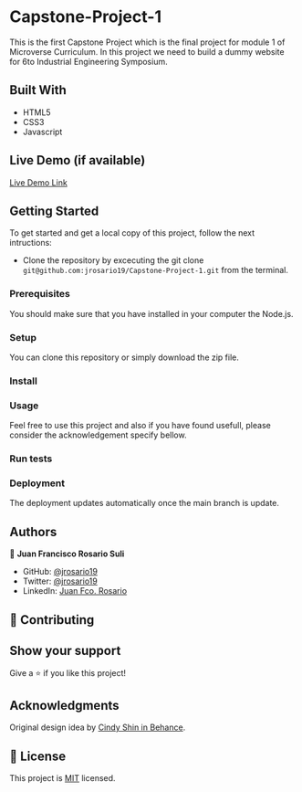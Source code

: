 # Capstone-Project-1
This is the first Capstone Project which is the final project for module 1 of Microverse Curriculum. In this project we need to build a dummy website for 6to Industrial Engineering Symposium.

## Built With
- HTML5
- CSS3
- Javascript

## Live Demo (if available)

[Live Demo Link](https://jrosario19.github.io/6to.-Symposium-of-Industrial-Engineering/)

## Getting Started
To get started and get a local copy of this project, follow the next intructions:
- Clone the repository by excecuting the git clone ```git@github.com:jrosario19/Capstone-Project-1.git``` from the terminal.

### Prerequisites
You should make sure that you have installed in your computer the Node.js.

### Setup
You can clone this repository or simply download the zip file.

### Install


### Usage
Feel free to use this project and also if you have found usefull, please consider the acknowledgement specify bellow.

### Run tests

### Deployment
The deployment updates automatically once the main branch is update.

## Authors

👤 **Juan Francisco Rosario Suli**

- GitHub: [@jrosario19](https://github.com/jrosario19)
- Twitter: [@jrosario19](https://twitter.com/jrosario19)
- LinkedIn: [Juan Fco. Rosario](https://linkedin.com/in/juan-francisco-rosario-suli-44595051)

## 🤝 Contributing

## Show your support
Give a ⭐️ if you like this project!

## Acknowledgments
Original design idea by [Cindy Shin in Behance](https://www.behance.net/gallery/29845175/CC-Global-Summit-2015).

## 📝 License
This project is [MIT](./MIT.md) licensed.
